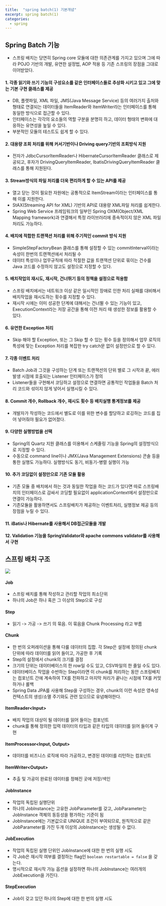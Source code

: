 ```yaml
---
title:  "spring batch(1) 기본개념"
excerpt: spring batch(1)
categories:
  - spring
---
```


## Spring Batch 기능
- 스프링 배치는 당연히 Spring core 모듈에 대한 의존관계를 가지고 있으며 그에 따라 POJO 기반의 개발, 유연한 설정법, AOP 적용 등 기존 스프링의 장점을 그대로 이어받았다.

#### 1. 각종 읽기와 쓰기 기능의 구성요소를 같은 인터페이스들로 추상화 시키고 있고 그에 맞는 기본 구현 클래스를 제공  
- DB, 플랫파일, XML 파일, JMS(Java Message Service) 등의 여러가지 출처와 형태로 연결되는 데이터들을 ItemReader와 ItemWriter라는 인터페이스를 통해 동일한 방식으로 접근할 수 있다.
- 인터페이스는 각각의 요소들의 역할 구분을 분명히 하고, 데이터 형태의 변화에 대응하는 유연성을 높일 수 있다.
- 부분적인 모듈의 테스트도 쉽게 할 수 있다.

#### 2. 대용량 조회 처리를 위해 커서기반이나 Driving query기반의 조회방식 지원
- 전자가 JdbcCursorItemReader나 HibernateCursorItemReader 클래스로 제공되고, 후자가 DrivingQueryItemReader, IbatisDrivingQueryItemReader 클래스를 통해 지원된다.

#### 3. Stream방식의 파일 처리를 더욱 편리하게 할 수 있는 API를 제공
- 열고 닫는 것이 필요한 자원에는 공통적으로 ItemStream이라는 인터페이스를 통해 이를 지원한다.
- StAX(Streaming API for XML) 기반의 API로 대용량 XML파일 처리를 쉽게한다.
- Spring Web Service 프레임워크의 일부인 Spring OXM(Object/XML Mapping framework)과 연결해서 특정 라이브러리에 종속적이지 않은 XML 파일 처리도 가능하다.

#### 4. 배치에 적합한 트랜잭션 처리를 위해 주기적인 commit 방식 지원
- SimpleStepFactoryBean 클래스를 통해 설정할 수 있는 commitInterval이라는 속성이 한번의 트랜잭션에서 처리될 수
- 데이터 특성이나 업무규칙에 따라 적절한 값을 트랜잭션 단위로 묶이는 건수를 Java 코드를 수정하지 않고도 설정으로 지정할 수 있다.

#### 5. 배치작업의 재시도, 재시작, 건너뛰기 등의 정책을 설정으로 적용함
- 스프링 배치에서는 네트워크 이상 같은 일시적인 장애로 인한 처리 실패를 대비해서 배치작업을 재시도하는 횟수를 지정할 수 있다.
- 재시작 시에는 이미 성공한 단계에 대해서는 건너뛸 수 있는 기능이 있고, ExecutionContext라는 저장 공간을 통해 이전 처리 때 생성한 정보를 활용할 수 있다.

#### 6. 유연한 Exception 처리
- Skip 해야 할 Exception, 또는 그 Skip 할 수 있는 횟수 등을 정의해서 업무 로직의 특성에 맞는 Exception 처리를 복잡한 try catch문 없이 설정만으로 할 수 있다.

#### 7. 각종 이벤트 처리
- Batch Job과 그것을 구성하는 단계 또는 트랜잭션의 단위 별로 그 시작과 끝, 에러 발생 시점에 호출되는 Listener 인터페이스가 정의
- Listener들을 구현해서 코딩하고 설정으로 연결하면 공통적인 작업들을 Batch 처리 코드와 섞이지 않게 넣어서 실행시킬 수 있다.

#### 8. Commit 개수, Rollback 개수, 재시도 횟수 등 배치실행 통계정보를 제공
- 개발자가 작성하는 코드에서 별도로 이를 위한 변수를 할당하고 로깅하는 코드를 집어 넣어줘야 필요가 없어졌다.

#### 9. 다양한 실행방법을 선택
- Spring의 Quartz 지원 클래스를 이용해서 스케줄링 기능을 Spring의 설정방식으로 지정할 수 있다.
- 수동으로 command line이나 JMX(Java Management Extensions) 콘솔 등을 통한 실행도 가능하다. 실행방식도 동기, 비동기-병렬 실행이 가능

#### 10. 추가 코딩없이 설정만으로 기존 모듈 활용
- 기존 모듈 중 배치에서 하는 것과 동일한 작업을 하는 코드가 있다면 따로 스프링배치의 인터페이스로 감싸서 코딩할 필요없이 applicationContext에서 설정만으로 연결이 가능하다.
- 기존모듈을 활용하면서도 스프링배치가 제공하는 이벤트처리, 실행정보 제공 등의 장점을 누릴 수 있다.

#### 11. iBatis나 Hibernate를 사용해서 DB접근모듈을 개발
#### 12. Validation 기능을 SpringValidator와 apache commons validator를 사용해서 구현

## 스프링 배치 구조

<img src="https://cys779988.github.io/assets/img/springbatch-1.PNG">


#### Job
- 스프링 배치를 통해 작성하고 관리할 작업의 최소단위
- 하나의 Job은 하나 혹은 그 이상의 Step으로 구성

#### Step
- 읽기 -> 가공 -> 쓰기 의 묶음. 이 묶음을 Chunk Processing 라고 부름

#### Chunk
- 한 번의 오퍼레이션을 통해 다룰 데이터의 집합. 각 Step은 설정에 정의된 chunk 단위에 따라 데이터를 읽어 들이고, 가공한 후 기록
- Step의 설정에서 chunk의 크기를 결정
- 크기의 단위는 데이터베이스의 한 row일 수도 있고, CSV파일의 한 줄일 수도 있다.
- 데이터베이스 작업을 수반하는 Step이라면 이 chunk를 처리하는 동안 스프링배치는 컴포넌트 간에 계속하여 TX를 전파하고 마지막 처리가 끝나는 시점에 TX를 커밋하거나 롤백
- Spring Data JPA를 사용해 Step을 구성하는 경우, chunk의 이런 속성은 영속성 컨텍스트의 생성/소멸 주기와도 관련 있으므로 유념해야한다.

#### ItemReader\<Input\>
- 배치 작업의 대상이 될 데이터를 읽어 들이는 컴포넌트
- chunk를 통해 정의한 입력 데이터의 타입과 같은 타입의 데이터를 읽어 들이게 구현
  
#### ItemProcessor\<Input, Output\>
- 데이터를 비즈니스 로직에 따라 가공하고, 변경된 데이터를 리턴하는 컴포넌트

#### ItemWriter\<Output\>
- 추출 및 가공이 완료된 데이터를 정해진 곳에 저장/색인

#### JobInstance
- 작업의 독립된 실행단위
- 하나의 JobInstance는 고유한 JobParameter를 갖고, JobParameter는 JobInstance 객체의 동등성을 평가하는 기준이 됨
- JobInstance에는 기본값으로 UNIQUE 조건이 부여되므로, 원칙적으로 같은 JobParameter를 가진 두개 이상의 JobInstance는 생성될 수 없다.

#### JobExecution
- 작업의 독립된 실행 단위인 JobInstance에 대한 한 번의 실행 시도
- 각 Job은 재시작 여부를 결정하는 flag인   ```boolean restartable = false```  을 갖는다.
- 명시적으로 재시작 가능 옵션을 설정하면 하나의 JobInstance는 여러개의 JobExecution을 가진다.

#### StepExecution
- Job이 갖고 있던 하나의 Step에 대한 한 번의 실행 시도

